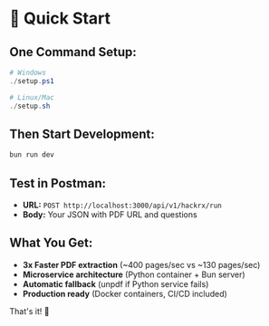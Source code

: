 # 🚀 Quick Start

## One Command Setup:
```powershell
# Windows
./setup.ps1

# Linux/Mac  
./setup.sh
```

## Then Start Development:
```bash
bun run dev
```

## Test in Postman:
- **URL:** `POST http://localhost:3000/api/v1/hackrx/run`
- **Body:** Your JSON with PDF URL and questions

## What You Get:
- **3x Faster PDF extraction** (~400 pages/sec vs ~130 pages/sec)
- **Microservice architecture** (Python container + Bun server)
- **Automatic fallback** (unpdf if Python service fails)
- **Production ready** (Docker containers, CI/CD included)

That's it! 🎉
